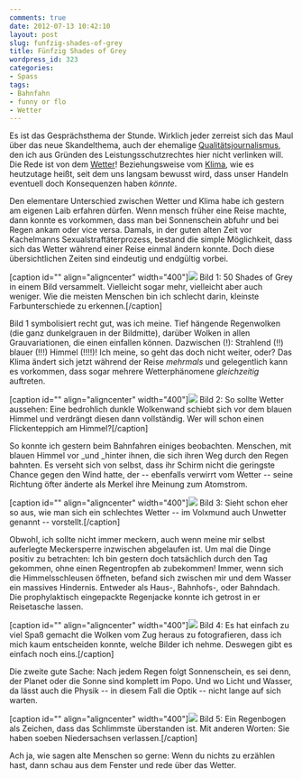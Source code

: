 ```yaml
---
comments: true
date: 2012-07-13 10:42:10
layout: post
slug: funfzig-shades-of-grey
title: Fünfzig Shades of Grey
wordpress_id: 323
categories:
- Spass
tags:
- Bahnfahn
- funny or flo
- Wetter
---
```


Es ist das Gesprächsthema der Stunde. Wirklich jeder zerreist sich das Maul über das neue Skandelthema, auch der ehemalige [Qualitätsjournalismus](http://www.schockwellenreiter.de/blog/2012/07/13/was-denn-nun-bauern-oder-agrarkonzerne/), den ich aus Gründen des Leistungsschutzrechtes hier nicht verlinken will. Die Rede ist von dem [Wetter](http://de.wikipedia.org/wiki/Wetter)! Beziehungsweise vom [Klima](http://de.wikipedia.org/wiki/Klima), wie es heutzutage heißt, seit dem uns langsam bewusst wird, dass unser Handeln eventuell doch Konsequenzen haben _könnte_.

Den elementare Unterschied zwischen Wetter und Klima habe ich gestern am eigenen Laib erfahren dürfen. Wenn mensch früher eine Reise machte, dann konnte es vorkommen, dass man bei Sonnenschein abfuhr und bei Regen ankam oder vice versa. Damals, in der guten alten Zeit vor Kachelmanns Sexualstraftäterprozess, bestand die simple Möglichkeit, dass sich das Wetter während einer Reise einmal ändern konnte. Doch diese übersichtlichen Zeiten sind eindeutig und endgültig vorbei.

[caption id="" align="aligncenter" width="400"][![](https://lh6.googleusercontent.com/-73__v2sU0Xc/T__KOvp46KI/AAAAAAAAA7A/-B6w603bli0/s400/DSC04474.JPG)](https://lh6.googleusercontent.com/-73__v2sU0Xc/T__KOvp46KI/AAAAAAAAA7A/-B6w603bli0/s2048/DSC04474.JPG) Bild 1: 50 Shades of Grey in einem Bild versammelt. Vielleicht sogar mehr, vielleicht aber auch weniger. Wie die meisten Menschen bin ich schlecht darin, kleinste Farbunterschiede zu erkennen.[/caption]

Bild 1 symbolisiert recht gut, was ich meine. Tief hängende Regenwolken (die ganz dunkelgrauen in der Bildmitte), darüber Wolken in allen Grauvariationen, die einen einfallen können. Dazwischen (!): Strahlend (!!) blauer (!!!) Himmel (!!!!)! Ich meine, so geht das doch nicht weiter, oder? Das Klima ändert sich jetzt während der Reise _mehrmals_ und gelegentlich kann es vorkommen, dass sogar mehrere Wetterphänomene _gleichzeitig_ auftreten.

[caption id="" align="aligncenter" width="400"][![](https://lh5.googleusercontent.com/-ze1QKXqks4Q/T__KNhBfG_I/AAAAAAAAA64/SfiFX1blrcc/s400/DSC04473.JPG)](https://lh5.googleusercontent.com/-ze1QKXqks4Q/T__KNhBfG_I/AAAAAAAAA64/SfiFX1blrcc/s2048/DSC04473.JPG) Bild 2: So sollte Wetter aussehen: Eine bedrohlich dunkle Wolkenwand schiebt sich vor dem blauen Himmel und verdrängt diesen dann vollständig. Wer will schon einen Flickenteppich am Himmel?[/caption]

So konnte ich gestern beim Bahnfahren einiges beobachten. Menschen, mit blauen Himmel vor _und _hinter ihnen, die sich ihren Weg durch den Regen bahnten. Es verseht sich von selbst, dass ihr Schirm nicht die geringste Chance gegen den Wind hatte, der -- ebenfalls verwirrt vom Wetter -- seine Richtung öfter änderte als Merkel ihre Meinung zum Atomstrom.

[caption id="" align="aligncenter" width="400"][![](https://lh3.googleusercontent.com/-HBL2XwKDCZ4/T__KOzq0TXI/AAAAAAAAA7E/n_WeR_edVdo/s400/DSC04475.JPG)](https://lh3.googleusercontent.com/-HBL2XwKDCZ4/T__KOzq0TXI/AAAAAAAAA7E/n_WeR_edVdo/s2048/DSC04475.JPG) Bild 3: Sieht schon eher so aus, wie man sich ein schlechtes Wetter -- im Volxmund auch Unwetter genannt -- vorstellt.[/caption]

Obwohl, ich sollte nicht immer meckern, auch wenn meine mir selbst auferlegte Meckersperre inzwischen abgelaufen ist. Um mal die Dinge positiv zu betrachten: Ich bin gestern doch tatsächlich durch den Tag gekommen, ohne einen Regentropfen ab zubekommen! Immer, wenn sich die Himmelsschleusen öffneten, befand sich zwischen mir und dem Wasser ein massives Hindernis. Entweder als Haus-, Bahnhofs-, oder Bahndach. Die prophylaktisch eingepackte Regenjacke konnte ich getrost in er Reisetasche lassen.

[caption id="" align="aligncenter" width="400"][![](https://lh6.googleusercontent.com/-w5FDSFWRAio/T__KRkJUAbI/AAAAAAAAA7c/HQhEkF7Oe9o/s400/DSC04478.JPG)](https://lh6.googleusercontent.com/-w5FDSFWRAio/T__KRkJUAbI/AAAAAAAAA7c/HQhEkF7Oe9o/s2048/DSC04478.JPG) Bild 4: Es hat einfach zu viel Spaß gemacht die Wolken vom Zug heraus zu fotografieren, dass ich mich kaum entscheiden konnte, welche Bilder ich nehme. Deswegen gibt es einfach noch eins.[/caption]

Die zweite gute Sache: Nach jedem Regen folgt Sonnenschein, es sei denn, der Planet oder die Sonne sind komplett im Popo. Und wo Licht und Wasser, da lässt auch die Physik -- in diesem Fall die Optik -- nicht lange auf sich warten.

[caption id="" align="aligncenter" width="400"][![](https://lh6.googleusercontent.com/-JnuenU-UQ2M/T__KSMKO84I/AAAAAAAAA7g/GVHjqdpzCxc/s400/DSC04480.JPG)](https://lh6.googleusercontent.com/-JnuenU-UQ2M/T__KSMKO84I/AAAAAAAAA7g/GVHjqdpzCxc/s2048/DSC04480.JPG) Bild 5: Ein Regenbogen als Zeichen, dass das Schlimmste überstanden ist. Mit anderen Worten: Sie haben soeben Niedersachsen verlassen.[/caption]

Ach ja, wie sagen alte Menschen so gerne: Wenn du nichts zu erzählen hast, dann schau aus dem Fenster und rede über das Wetter.
